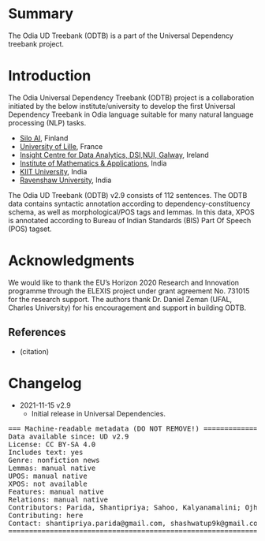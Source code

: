 # Summary

The Odia UD Treebank (ODTB) is a part of the Universal Dependency treebank project.

# Introduction

The Odia Universal Dependency Treebank (ODTB) project is a collaboration initiated by the below institute/university to develop the first Universal Dependency Treebank in Odia language suitable for many natural language processing (NLP) tasks.
  * [Silo AI](https://silo.ai/), Finland
  * [University of Lille](https://www.univ-lille.fr/home/), France
  * [Insight Centre for Data Analytics, DSI](https://www.insight-centre.org/),[NUI, Galway](https://www.nuigalway.ie/), Ireland
  * [Institute of Mathematics & Applications](https://iomaorissa.ac.in/), India
  * [KIIT University](https://kiit.ac.in/), India
  * [Ravenshaw University](https://ravenshawuniversity.ac.in/), India

The Odia UD Treebank (ODTB) v2.9 consists of 112 sentences. The ODTB data contains syntactic annotation according to dependency-constituency schema, as well as morphological/POS tags and lemmas. In this data, XPOS is annotated according to Bureau of Indian Standards (BIS) Part Of Speech (POS) tagset.

# Acknowledgments

We would like to thank the EU’s Horizon 2020 Research and Innovation programme through the ELEXIS project under grant agreement No. 731015 for the research support. The authors thank Dr. Daniel Zeman (UFAL, Charles University) for his encouragement and support in building ODTB.

## References

* (citation)


# Changelog

* 2021-11-15 v2.9
  * Initial release in Universal Dependencies.


<pre>
=== Machine-readable metadata (DO NOT REMOVE!) ================================
Data available since: UD v2.9
License: CC BY-SA 4.0
Includes text: yes
Genre: nonfiction news
Lemmas: manual native
UPOS: manual native
XPOS: not available
Features: manual native
Relations: manual native
Contributors: Parida, Shantipriya; Sahoo, Kalyanamalini; Ojha, Atul Kr.; Sahoo, Saraswati; Dash, Satya Ranjan; Dash, Bijayalaxmi
Contributing: here
Contact: shantipriya.parida@gmail.com, shashwatup9k@gmail.com, sdashfca@kiit.ac.in, kalyanamalini.shabadi@univ-lille.fr, sahoosaraswati455@gmail.com, rudrabijayalaxmi@gmail.com
===============================================================================
</pre>
